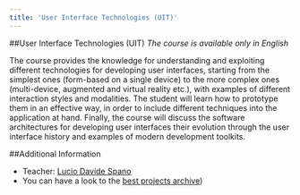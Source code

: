 ```yaml
---
title: 'User Interface Technologies (UIT)'
---
```


##User Interface Technologies (UIT)
_The course is available only in English_

The course provides the knowledge for understanding and exploiting different 
technologies for developing user interfaces, starting from the simplest ones 
(form-based on a single device) to the more complex ones (multi-device, 
augmented and virtual reality etc.), with examples of different interaction 
styles and modalities. The student will learn how to prototype them in an 
effective way, in order to include different techniques into the application 
at hand. Finally, the course will discuss the software architectures for 
developing user interfaces their evolution through the user interface history 
and examples of modern development toolkits.

##Additional Information
* Teacher: [Lucio Davide Spano](http://people.unica.it/davidespano)
* You can have a look to the [best projects archive](UIT-project-archive/default.md))  
